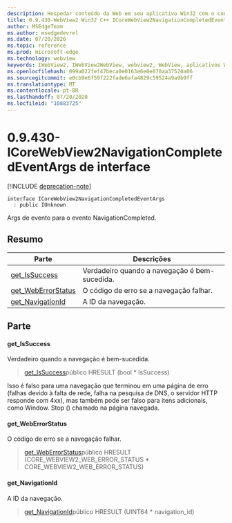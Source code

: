 ```yaml
---
description: Hospedar conteúdo da Web em seu aplicativo Win32 com o controle WebView2 do Microsoft Edge
title: 0.9.430-WebView2 Win32 C++ ICoreWebView2NavigationCompletedEventArgs
author: MSEdgeTeam
ms.author: msedgedevrel
ms.date: 07/20/2020
ms.topic: reference
ms.prod: microsoft-edge
ms.technology: webview
keywords: IWebView2, IWebView2WebView, webview2, WebView, aplicativos Win32, Win32, Edge, ICoreWebView2, ICoreWebView2Host, controle do navegador, HTML Edge
ms.openlocfilehash: 099a022fef47beca0e0163e6e0e070aa37520a06
ms.sourcegitcommit: e0cb9e6f59f222fade6afa4829c59524a9a9b9ff
ms.translationtype: MT
ms.contentlocale: pt-BR
ms.lasthandoff: 07/20/2020
ms.locfileid: "10883725"
---
```

# 0.9.430-ICoreWebView2NavigationCompletedEventArgs de interface 

[!INCLUDE [deprecation-note](../../includes/deprecation-note.md)]

```
interface ICoreWebView2NavigationCompletedEventArgs
  : public IUnknown
```

Args de evento para o evento NavigationCompleted.

## Resumo

 Parte                        | Descrições
--------------------------------|---------------------------------------------
[get_IsSuccess](#get_issuccess) | Verdadeiro quando a navegação é bem-sucedida.
[get_WebErrorStatus](#get_weberrorstatus) | O código de erro se a navegação falhar.
[get_NavigationId](#get_navigationid) | A ID da navegação.

## Parte

#### get_IsSuccess 

Verdadeiro quando a navegação é bem-sucedida.

> [get_IsSuccess](#get_issuccess)público HRESULT (bool * IsSuccess)

Isso é falso para uma navegação que terminou em uma página de erro (falhas devido à falta de rede, falha na pesquisa de DNS, o servidor HTTP responde com 4xx), mas também pode ser falso para itens adicionais, como Window. Stop () chamado na página navegada.

#### get_WebErrorStatus 

O código de erro se a navegação falhar.

> [get_WebErrorStatus](#get_weberrorstatus)público HRESULT (CORE_WEBVIEW2_WEB_ERROR_STATUS * CORE_WEBVIEW2_WEB_ERROR_STATUS)

#### get_NavigationId 

A ID da navegação.

> [get_NavigationId](#get_navigationid)público HRESULT (UINT64 * navigation_id)

